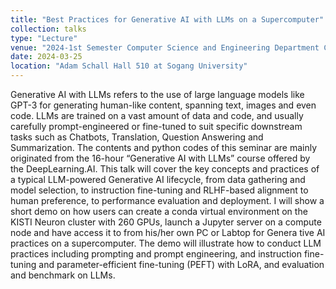```yaml
---
title: "Best Practices for Generative AI with LLMs on a Supercomputer"
collection: talks
type: "Lecture"
venue: "2024-1st Semester Computer Science and Engineering Department Colloquium"
date: 2024-03-25
location: "Adam Schall Hall 510 at Sogang University"
---
```


Generative AI with LLMs refers to the use of large language models like GPT-3 for generating human-like content, spanning text, images and even code. LLMs are trained on a vast amount of data and code, and usually carefully prompt-engineered or fine-tuned to suit specific downstream tasks such as Chatbots, Translation, Question Answering and Summarization. The contents and python codes of this seminar are mainly originated from the 16-hour “Generative AI with LLMs” course offered by the DeepLearning.AI. This talk will cover the key concepts and practices of a typical LLM-powered Generative AI lifecycle, from data gathering and model selection, to instruction fine-tuning and RLHF-based alignment to human preference, to performance evaluation and deployment. I will show a short demo on how users can create a conda virtual environment on the KISTI Neuron cluster with 260 GPUs, launch a Jupyter server on a compute node and have access it to from his/her own PC or Labtop for Genera tive AI practices on a supercomputer. The demo will illustrate how to conduct LLM practices including prompting and prompt engineering, and instruction fine-tuning and parameter-efficient fine-tuning (PEFT) with LoRA, and evaluation and benchmark on LLMs.
